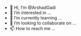 - 👋 Hi, I’m @ArshadGadi
- 👀 I’m interested in ...
- 🌱 I’m currently learning ...
- 💞️ I’m looking to collaborate on ...
- 📫 How to reach me ...

<!---
ArshadGadi/ArshadGadi is a ✨ special ✨ repository because its `README.md` (this file) appears on your GitHub profile.
You can click the Preview link to take a look at your changes.
--->
